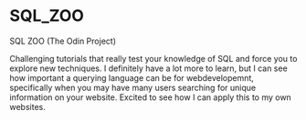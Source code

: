 # SQL_ZOO
SQL ZOO (The Odin Project)

Challenging tutorials that really test your knowledge of SQL and force you to explore new techniques.
I definitely have a lot more to learn, but I can see how important a querying language can be for webdevelopemnt, specifically when you may have many users searching for unique information on your website. Excited to see how I can apply this to my own websites. 
